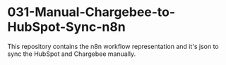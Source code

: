 # 031-Manual-Chargebee-to-HubSpot-Sync-n8n
This repository contains the n8n workflow representation and it's json to sync the HubSpot and Chargebee manually.
